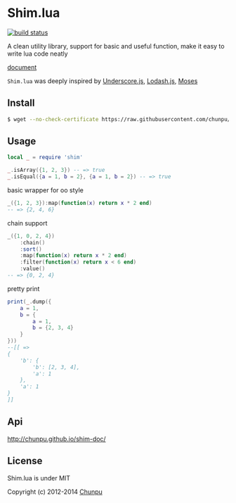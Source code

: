Shim.lua
===

[![build status][travis-image]][travis-url]

A clean utility library, support for basic and useful function, make it easy to write lua code neatly

[document](http://chunpu.github.io/shim-doc/)

`Shim.lua` was deeply inspired by [Underscore.js](https://github.com/jashkenas/underscore), [Lodash.js](https://github.com/lodash/lodash), [Moses](https://github.com/Yonaba/Moses)

Install
---

```bash
$ wget --no-check-certificate https://raw.githubusercontent.com/chunpu/Shim/master/shim.lua
```

Usage
---

```lua
local _ = require 'shim'

_.isArray({1, 2, 3}) -- => true
_.isEqual({a = 1, b = 2}, {a = 1, b = 2}) -- => true
```

basic wrapper for oo style

```lua
_({1, 2, 3}):map(function(x) return x * 2 end)
-- => {2, 4, 6}
```

chain support

```lua
_({1, 0, 2, 4})
	:chain()
	:sort()
	:map(function(x) return x * 2 end)
	:filter(function(x) return x < 6 end)
	:value()
-- => {0, 2, 4}
```

pretty print

```lua
print(_.dump({
	a = 1,
	b = {
		a = 1,
		b = {2, 3, 4}
	}
}))
--[[ =>
{
	'b': {
		'b': [2, 3, 4],
		'a': 1
	},
	'a': 1
}
]]
```

Api
---

<http://chunpu.github.io/shim-doc/>


License
---

Shim.lua is under MIT

Copyright (c) 2012-2014 [Chunpu](https://github.com/chunpu)

[travis-image]: https://img.shields.io/travis/chunpu/Shim.svg?style=flat
[travis-url]: https://travis-ci.org/chunpu/Shim
